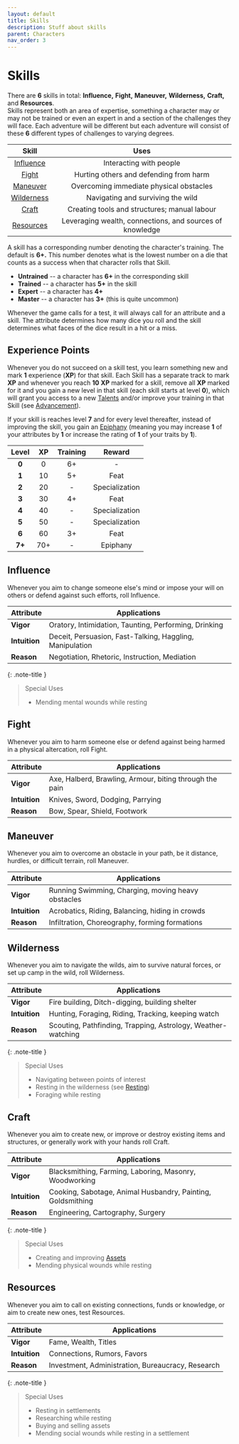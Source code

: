 ```yaml
---
layout: default
title: Skills
description: Stuff about skills
parent: Characters
nav_order: 3
---
```


# Skills

There are **6** skills in total: **Influence,** **Fight,** **Maneuver,** **Wilderness,** **Craft,** and **Resources**.  
Skills represent both an area of expertise, something a character may or may not be trained or even an expert in and a section of the challenges they will face. Each adventure will be different but each adventure will consist of these **6** different types of challenges to varying degrees.

|           Skill           |                           Uses                            |
|:-------------------------:|:---------------------------------------------------------:|
|  [Influence](#influence)  |                  Interacting with people                  |
|      [Fight](#fight)      |          Hurting others and defending from harm           |
|   [Maneuver](#maneuver)   |          Overcoming immediate physical obstacles          |
| [Wilderness](#wilderness) |             Navigating and surviving the wild             |
|      [Craft](#craft)      |       Creating tools and structures; manual labour        |
|  [Resources](#resources)  | Leveraging wealth, connections, and sources of knowledge  |

A skill has a corresponding number denoting the character's training. The default is **6+.** This number denotes what is the lowest number on a die that counts as a success when that character rolls that Skill.

- **Untrained** -- a character has **6+** in the corresponding skill
- **Trained** -- a character has **5+** in the skill
- **Expert** -- a character has **4+**
- **Master** -- a character has **3+** (this is quite uncommon)

Whenever the game calls for a test, it will always call for an attribute and a skill. The attribute determines how many dice you roll and the skill determines what faces of the dice result in a hit or a miss.


## Experience Points

Whenever you do not succeed on a skill test, you learn something new and mark **1** experience (**XP**) for that skill. Each Skill has a separate track to mark **XP** and whenever you reach **10** **XP** marked for a skill, remove all **XP** marked for it and you gain a new level in that skill (each skill starts at level **0**), which will grant you access to a new [Talents](talents) and/or improve your training in that Skill (see [Advancement](../playing-the-game/advancement)).

If your skill is reaches level **7** and for every level thereafter, instead of improving the skill, you gain an [Epiphany](../playing-the-game/advancement#epiphany) (meaning you may increase **1** of your attributes by **1** or increase the rating of **1** of your traits by **1**).

| Level  | XP  | Training |     Reward     |
|:------:|:---:|:--------:|:--------------:|
| **0**  |  0  |    6+    |       -        |
| **1**  | 10  |    5+    |      Feat      |
| **2**  | 20  |    -     | Specialization |
| **3**  | 30  |    4+    |      Feat      |
| **4**  | 40  |    -     | Specialization |
| **5**  | 50  |    -     | Specialization |
| **6**  | 60  |    3+    |      Feat      |
| **7+** | 70+ |    -     |    Epiphany    |


## Influence

Whenever you aim to change someone else's mind or impose your will on others or defend against such efforts, roll Influence.

| Attribute     | Applications                                             |
|---------------|----------------------------------------------------------|
| **Vigor**     | Oratory, Intimidation, Taunting, Performing, Drinking    |
| **Intuition** | Deceit, Persuasion, Fast-Talking, Haggling, Manipulation |
| **Reason**    | Negotiation, Rhetoric, Instruction, Mediation            |

{: .note-title }
> Special Uses
>
> - Mending mental wounds while resting


## Fight

Whenever you aim to harm someone else or defend against being harmed in a physical altercation, roll Fight.

| Attribute     | Applications                                            |
|---------------|---------------------------------------------------------|
| **Vigor**     | Axe, Halberd, Brawling, Armour, biting through the pain |
| **Intuition** | Knives, Sword, Dodging, Parrying                        |
| **Reason**    | Bow, Spear, Shield, Footwork                            |


## Maneuver

Whenever you aim to overcome an obstacle in your path, be it distance, hurdles, or difficult terrain, roll Maneuver.

| Attribute     | Applications                                       |
|---------------|----------------------------------------------------|
| **Vigor**     | Running Swimming, Charging, moving heavy obstacles |
| **Intuition** | Acrobatics, Riding, Balancing, hiding in crowds    |
| **Reason**    | Infiltration, Choreography, forming formations     |


## Wilderness

Whenever you aim to navigate the wilds, aim to survive natural forces, or set up camp in the wild, roll Wilderness.

| Attribute     | Applications                                                 |
|---------------|--------------------------------------------------------------|
| **Vigor**     | Fire building, Ditch-digging, building shelter               |
| **Intuition** | Hunting, Foraging, Riding, Tracking, keeping watch           |
| **Reason**    | Scouting, Pathfinding, Trapping, Astrology, Weather-watching |

{: .note-title }
> Special Uses
>
> - Navigating between points of interest
> - Resting in the wilderness (see [Resting](../playing-the-game/resting))
> - Foraging while resting


## Craft

Whenever you aim to create new, or improve or destroy existing items and structures, or generally work with your hands roll Craft.

| Attribute     | Applications                                                |
|---------------|-------------------------------------------------------------|
| **Vigor**     | Blacksmithing, Farming, Laboring, Masonry, Woodworking      |
| **Intuition** | Cooking, Sabotage, Animal Husbandry, Painting, Goldsmithing |
| **Reason**    | Engineering, Cartography, Surgery                           |

{: .note-title }
> Special Uses
>
> - Creating and improving [Assets](../playing-the-game/assets)
> - Mending physical wounds while resting


## Resources

Whenever you aim to call on existing connections, funds or knowledge, or aim to create new ones, test Resources.

| Attribute     | Applications                                      |
|---------------|---------------------------------------------------|
| **Vigor**     | Fame, Wealth, Titles                              |
| **Intuition** | Connections, Rumors, Favors                       |
| **Reason**    | Investment, Administration, Bureaucracy, Research |

{: .note-title }
> Special Uses
>
> - Resting in settlements
> - Researching while resting
> - Buying and selling assets
> - Mending social wounds while resting in a settlement
